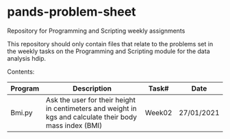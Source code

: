 # pands-problem-sheet
Repository for Programming and Scripting  weekly assignments

This repository should only contain files that relate to the problems set in the weekly tasks on the Programming and Scripting module for the data analysis hdip.

Contents:

|Program     |Description                                                                                               |Task#   |Date      |
|------------|----------------------------------------------------------------------------------------------------------|--------|----------|
|Bmi.py      |Ask the user for their height in centimeters and weight in kgs and calculate their body mass index (BMI)  |Week02  |27/01/2021|